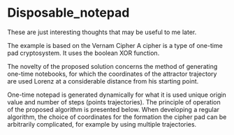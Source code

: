 # Disposable_notepad
  These are just interesting thoughts that may be useful to me later.
  	
  The example is based on the Vernam Cipher
  A cipher is a type of one-time pad cryptosystem.
  It uses the boolean XOR function.

  The novelty of the proposed solution concerns the method of generating one-time
  notebooks, for which the coordinates of the attractor trajectory are used
  Lorenz at a considerable distance from his starting point.

  One-time notepad is generated dynamically for what it is used
  unique origin value and number of steps (points
  trajectories). The principle of operation of the proposed algorithm is presented below.
  When developing a regular algorithm, the choice of coordinates for the formation
  the cipher pad can be arbitrarily complicated, for example by using
  multiple trajectories.
